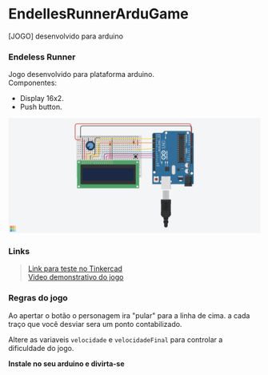 # EndellesRunnerArduGame
[JOGO] desenvolvido para arduino
### Endeless Runner

Jogo desenvolvido para plataforma arduino.</br>
Componentes:
* Display 16x2.
* Push button.


![Screenshot](image.png)

### Links
> [Link para teste no Tinkercad](https://www.tinkercad.com/things/2p7MHLkXCEb)</br>
> [Video demonstrativo do jogo](https://www.youtube.com/watch?v=sKVX80zLAZs/0.jpg)

### Regras do jogo
Ao apertar o botão o personagem ira "pular" para a linha de cima.
a cada traço que você desviar sera um ponto contabilizado.

Altere as variaveis ```velocidade``` e ```velocidadeFinal``` para controlar a dificuldade do jogo.

**Instale no seu arduino e divirta-se**